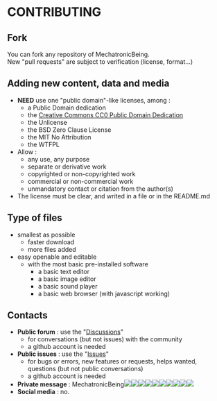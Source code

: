 # CONTRIBUTING

## Fork
You can fork any repository of MechatronicBeing.  
New "pull requests" are subject to verification (license, format...)

## Adding new content, data and media
- **NEED** use one "public domain"-like licenses, among :
  - a Public Domain dedication
  - the [Creative Commons CC0 Public Domain Dedication](LICENSE)
  - the Unlicense
  - the BSD Zero Clause License
  - the MIT No Attribution
  - the WTFPL
- Allow :
  - any use, any purpose
  - separate or derivative work
  - copyrighted or non-copyrighted work
  - commercial or non-commercial work
  - unmandatory contact or citation from the author(s) 
- The license must be clear, and writed in a file or in the README.md

## Type of files
- smallest as possible
  - faster download
  - more files added
- easy openable and editable
  - with the most basic pre-installed software
    - a basic text editor
    - a basic image editor
    - a basic sound player
    - a basic web browser (with javascript working)

## Contacts
- **Public forum** : use the "[Discussions](https://github.com/MechatronicBeing/MechatronicBeing.github.io/discussions)"
  - for conversations (but not issues) with the community 
  - a github account is needed
- **Public issues** : use the "[Issues](https://github.com/MechatronicBeing/MechatronicBeing.github.io/issues)"
  - for bugs or errors, new features or requests, helps wanted, questions (but not public conversations)
  - a github account is needed
- **Private message** : MechatronicBeing![](https://raw.githubusercontent.com/MechatronicBeing/MechatronicBeing.github.io/main/images/symbols/other/atsign.png)![](https://raw.githubusercontent.com/MechatronicBeing/MechatronicBeing.github.io/main/images/symbols/bf/g.png)![](https://raw.githubusercontent.com/MechatronicBeing/MechatronicBeing.github.io/main/images/symbols/bf/m.png)![](https://raw.githubusercontent.com/MechatronicBeing/MechatronicBeing.github.io/main/images/symbols/bf/a.png)![](https://raw.githubusercontent.com/MechatronicBeing/MechatronicBeing.github.io/main/images/symbols/bf/i.png)![](https://raw.githubusercontent.com/MechatronicBeing/MechatronicBeing.github.io/main/images/symbols/bf/l.png)![](https://raw.githubusercontent.com/MechatronicBeing/MechatronicBeing.github.io/main/images/symbols/other/centerdot.png)![](https://raw.githubusercontent.com/MechatronicBeing/MechatronicBeing.github.io/main/images/symbols/bf/c.png)![](https://raw.githubusercontent.com/MechatronicBeing/MechatronicBeing.github.io/main/images/symbols/bf/o.png)![](https://raw.githubusercontent.com/MechatronicBeing/MechatronicBeing.github.io/main/images/symbols/bf/m.png)
- **Social media** : no. 
